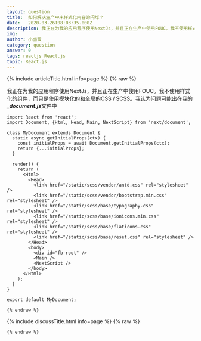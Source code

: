 ```yaml
---
layout: question
title:  如何解决生产中未样式化内容的闪烁？
date:   2020-03-26T08:03:35.000Z
description: 我正在为我的应用程序使用NextJs，并且正在生产中使用FOUC。我不使用样式化的组件，而只是使用模块化的和全局的CSS / SCSS。我认为问题可能出在...
img: 
author: 小卤蛋
category: question
answer: 0
tags: reactjs React.js
topic: React.js
---
```

<div class="article-root">
  <div class="article">
    {% include articleTitle.html info=page %}
    {% raw %}
    <div class="article-content"><p><font style="vertical-align: inherit;"><font style="vertical-align: inherit;">我正在为我的应用程序使用NextJs，并且正在生产中使用FOUC。</font><font style="vertical-align: inherit;">我不使用样式化的组件，而只是使用模块化的和全局的CSS / SCSS。</font><font style="vertical-align: inherit;">我认为问题可能出在我的</font></font><strong><em><font style="vertical-align: inherit;"><font style="vertical-align: inherit;">_document.js</font></font></em></strong><font style="vertical-align: inherit;"><font style="vertical-align: inherit;">文件中</font></font></p>

<pre><code>import React from 'react';<font></font>
import Document, {Html, Head, Main, NextScript} from 'next/document';<font></font>
<font></font>
class MyDocument extends Document {<font></font>
  static async getInitialProps(ctx) {<font></font>
    const initialProps = await Document.getInitialProps(ctx);<font></font>
    return {...initialProps};<font></font>
  }<font></font>
<font></font>
  render() {<font></font>
    return (<font></font>
      &lt;Html&gt;<font></font>
        &lt;Head&gt;<font></font>
          &lt;link href="/static/scss/vendor/antd.css" rel="stylesheet" /&gt;<font></font>
          &lt;link href="/static/scss/vendor/bootstrap.min.css" rel="stylesheet" /&gt;<font></font>
          &lt;link href="/static/scss/base/typography.css" rel="stylesheet" /&gt;<font></font>
          &lt;link href="/static/scss/base/ionicons.min.css" rel="stylesheet" /&gt;<font></font>
          &lt;link href="/static/scss/base/flaticons.css" rel="stylesheet" /&gt;<font></font>
          &lt;link href="/static/scss/base/reset.css" rel="stylesheet" /&gt;<font></font>
        &lt;/Head&gt;<font></font>
        &lt;body&gt;<font></font>
          &lt;div id="fb-root" /&gt;<font></font>
          &lt;Main /&gt;<font></font>
          &lt;NextScript /&gt;<font></font>
        &lt;/body&gt;<font></font>
      &lt;/Html&gt;<font></font>
    );<font></font>
  }<font></font>
}<font></font>
<font></font>
export default MyDocument;<font></font>
</code></pre></div>
    {% endraw %}
  </div>

  <div class="discuss-wrapper">
    {% include discussTitle.html info=page %}
    {% raw %}
    
    {% endraw %}
  </div>
<div>
